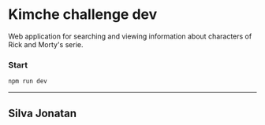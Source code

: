 # Kimche challenge dev

Web application for searching and viewing information about characters of Rick and Morty's serie.

### Start

```sh
npm run dev
```

---

## Silva Jonatan
